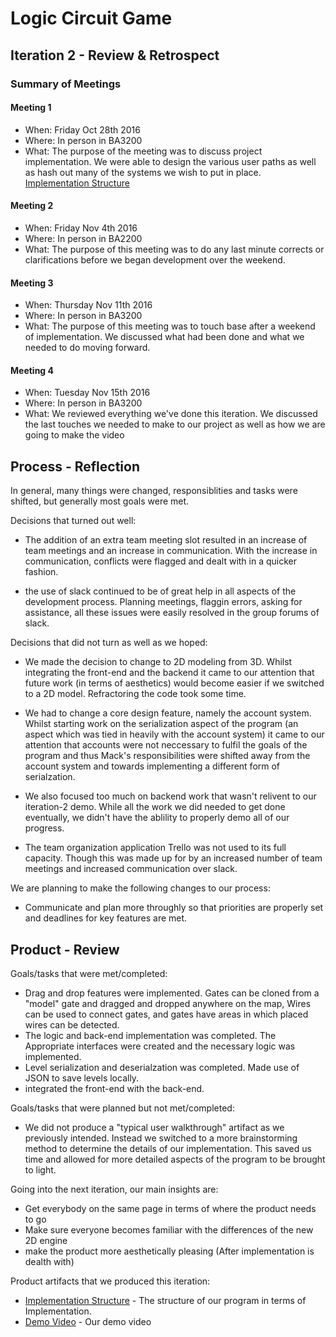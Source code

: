 # Logic Circuit Game

## Iteration 2 - Review & Retrospect

### Summary of Meetings

#### Meeting 1
 * When: Friday Oct 28th 2016
 * Where: In person in BA3200
 * What: The purpose of the meeting was to discuss project implementation. We were able to design the various user paths as well as hash out many of the systems we wish to put in place. [Implementation Structure][Implementation Structure]

#### Meeting 2
 * When: Friday Nov 4th 2016
 * Where: In person in BA2200
 * What: The purpose of this meeting was to do any last minute corrects or clarifications before we began development over the weekend. 

#### Meeting 3
  * When: Thursday Nov 11th 2016
  * Where: In person in BA3200
  * What: The purpose of this meeting was to touch base after a weekend of implementation. We discussed what had been done and what we needed to do moving forward. 

#### Meeting 4
  * When: Tuesday Nov 15th 2016
  * Where: In person in BA3200
  * What: We reviewed everything we've done this iteration. We discussed the last touches we needed to make to our project as well as how we are going to make the video

## Process - Reflection

In general, many things were changed, responsiblities and tasks were shifted, but generally most goals were met.

Decisions that turned out well:

- The addition of an extra team meeting slot resulted in an increase of team meetings and an increase in communication. With the increase in communication, conflicts were flagged and dealt with in a quicker fashion.

- the use of slack continued to be of great help in all aspects of the development process. Planning meetings, flaggin errors, asking for assistance, all these issues were easily resolved in the group forums of slack.

Decisions that did not turn as well as we hoped:

- We made the decision to change to 2D modeling from 3D. Whilst integrating the front-end and the backend it came to our attention that future work (in terms of aesthetics) would become easier if we switched to a 2D model. Refractoring the code took some time.

- We had to change a core design feature, namely the account system. Whilst starting work on the serialization aspect of the program (an aspect which was tied in heavily with the account system) it came to our attention that accounts were not neccessary to fulfil the goals of the program and thus Mack's responsibilities were shifted away from the account system and towards implementing a different form of serialzation.

- We also focused too much on backend work that wasn't relivent to our iteration-2 demo. While all the work we did needed to get done eventually, we didn't have the ablility to properly demo all of our progress.

- The team organization application Trello was not used to its full capacity. Though this was made up for by an increased number of team meetings and increased communication over slack.

We are planning to make the following changes to our process:

- Communicate and plan more throughly so that priorities are properly set and deadlines for key features are met.

## Product - Review

Goals/tasks that were met/completed:

- Drag and drop features were implemented. Gates can be cloned from a "model" gate and dragged and dropped anywhere on the map, Wires can be used to connect gates, and gates have areas in which placed wires can be detected.
- The logic and back-end implementation was completed. The Appropriate interfaces were created and the necessary logic was implemented.
- Level serialization and deserialzation was completed. Made use of JSON to save levels locally.
- integrated the front-end with the back-end.

Goals/tasks that were planned but not met/completed:

- We did not produce a "typical user walkthrough" artifact as we previously intended. Instead we switched to a more brainstorming method to determine the details of our implementation. This saved us time and allowed for more detailed aspects of the program to be brought to light.

Going into the next iteration, our main insights are:

- Get everybody on the same page in terms of where the product needs to go
- Make sure everyone becomes familiar with the differences of the new 2D engine
- make the product more aesthetically pleasing (After implementation is dealth with)

Product artifacts that we produced this iteration:
 * [Implementation Structure][Implementation Structure] - The structure of our program in terms of Implementation. 
 * [Demo Video][Demo Video] - Our demo video

[Implementation Structure]: https://docs.google.com/document/d/1t1vzYvifu1viiE6vm9i3t4oosKgifU6RrB5jUNmpuho/edit
[Demo Video]: https://www.youtube.com/watch?v=I7JMP5TVfIU